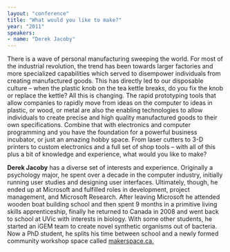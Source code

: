 ```yaml
---
layout: "conference"
title: "What would you like to make?"
year: "2011"
speakers:
- name: "Derek Jacoby"
---
```



There is a wave of personal manufacturing sweeping the world. For most of the
industrial revolution, the trend has been towards larger factories and more
specialized capabilities which served to disempower individuals from creating
manufactured goods. This has directly led to our disposable culture – when the
plastic knob on the tea kettle breaks, do you fix the knob or replace the
kettle? All this is changing. The rapid prototyping tools that allow companies
to rapidly move from ideas on the computer to ideas in plastic, or wood, or
metal are also the enabling technologies to allow individuals to create
precise and high quality manufactured goods to their own specifications.
Combine that with electronics and computer programming and you have the
foundation for a powerful business incubator, or just an amazing hobby space.
From laser cutters to 3-D printers to custom electronics and a full set of
shop tools – with all of this plus a bit of knowledge and experience, what
would you like to make?

**Derek Jacoby** has a diverse set of interests and experience. Originally a
psychology major, he spent over a decade in the computer industry, initially
running user studies and designing user interfaces. Ultimately, though, he
ended up at Microsoft and fulfilled roles in development, project management,
and Microsoft Research. After leaving Microsoft he attended wooden boat
building school and then spent 9 months in a primitive living skills
apprenticeship, finally he returned to Canada in 2008 and went back to school
at UVic with interests in biology. With some other students, he started an
iGEM team to create novel synthetic organisms out of bacteria. Now a PhD
student, he splits his time between school and a newly formed community
workshop space called [
makerspace.ca.](https://web.archive.org/web/20210307001040/http://www.makerspace.ca/)


[//]: # (Retrieved from https://web.archive.org/web/20210413201442/https://www.ideawave.ca/2011-conference/what-would-you-like-to-make)
